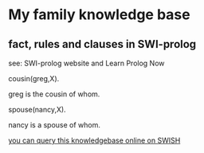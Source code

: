 # My family knowledge base
## fact, rules and clauses in SWI-prolog
see: SWI-prolog website and Learn Prolog Now 

cousin(greg,X).

greg is the cousin of whom.


spouse(nancy,X).

nancy is a spouse of whom.

[you can query this knowledgebase online on SWISH](https://swish.swi-prolog.org/p/greg%20family.pl)
